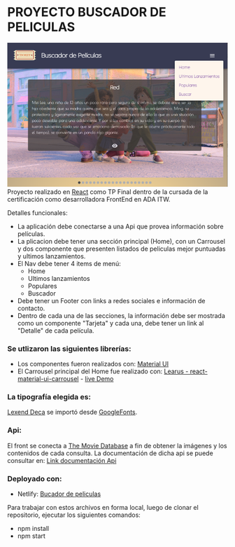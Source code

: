 # PROYECTO BUSCADOR DE PELICULAS
![Home-Buscador-peliculas](./src/assets/foto-readme.png)
Proyecto realizado  en [React](https://reactjs.org/) como TP Final dentro de la cursada de la certificación como desarrolladora FrontEnd en ADA ITW.

Detalles funcionales:
- La aplicación debe conectarse a una Api que provea información sobre películas.
- La plicacion debe tener una sección principal (Home), con un Carrousel y dos componente que presenten listados de peliculas mejor puntuadas y ultimos lanzamientos.
- El Nav debe tener 4 items de menú:
  -  Home
  -  Ultimos lanzamientos
  - Populares
  - Buscador
- Debe tener un Footer con links a redes sociales e información de contacto.
- Dentro de cada una de las secciones, la información debe ser mostrada como un componente "Tarjeta" y cada una, debe tener un link al "Detalle" de cada película.

### Se utlizaron las siguientes librerías:
* Los componentes fueron realizados con: [Material UI](https://mui.com/)
* El Carrousel principal del Home fue realizado con: [Learus - react-material-ui-carrousel](https://github.com/Learus/react-material-ui-carousel) - [live Demo](https://learus.github.io/react-material-ui-carousel/)

### La tipografía elegida es:
[Lexend Deca](https://fonts.google.com/specimen/Lexend+Deca?preview.size=35&category=Sans+Serif&preview.text=Buscador%20de%20pel%C3%ADculas&preview.text_type=custom) se importó desde [GoogleFonts](https://fonts.google.com/?preview.size=35).

### Api:
El front se conecta a [The Movie Database](https://www.themoviedb.org/) a fin de obtener la imágenes y los contenidos de cada consulta.
La documentación de dicha api se puede consultar en: [Link documentación Api](https://developers.themoviedb.org/3/movies)

### Deployado con:
- Netlify: [Bucador de peliculas](https://buscador-peliculas-sandram.netlify.app/)


Para trabajar con estos archivos en forma local, luego de clonar el repositorio, ejecutar los siguientes comandos:

- npm install
- npm start